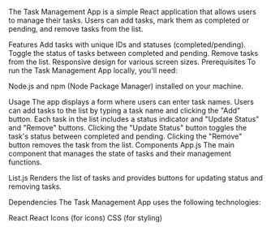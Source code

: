 The Task Management App is a simple React application that allows users to manage their tasks. Users can add tasks, mark them as completed or pending, and remove tasks from the list.


Features
Add tasks with unique IDs and statuses (completed/pending).
Toggle the status of tasks between completed and pending.
Remove tasks from the list.
Responsive design for various screen sizes.
Prerequisites
To run the Task Management App locally, you'll need:

Node.js and npm (Node Package Manager) installed on your machine.


Usage
The app displays a form where users can enter task names.
Users can add tasks to the list by typing a task name and clicking the "Add" button.
Each task in the list includes a status indicator and "Update Status" and "Remove" buttons.
Clicking the "Update Status" button toggles the task's status between completed and pending.
Clicking the "Remove" button removes the task from the list.
Components
App.js
The main component that manages the state of tasks and their management functions.

List.js
Renders the list of tasks and provides buttons for updating status and removing tasks.

Dependencies
The Task Management App uses the following technologies:

React
React Icons (for icons)
CSS (for styling)
